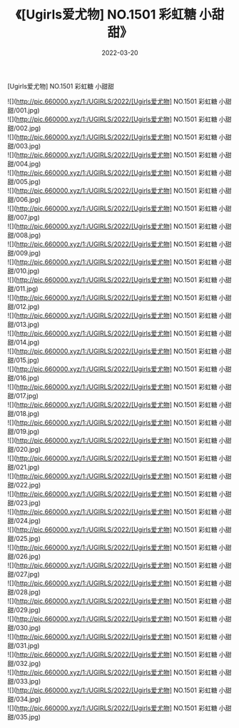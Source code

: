 ﻿---
layout: post
title:  《[Ugirls爱尤物] NO.1501 彩虹糖 小甜甜》
date:   2022-03-20
img: http://pic.660000.xyz/1:/UGIRLS/2022/[Ugirls爱尤物] NO.1501 彩虹糖 小甜甜/000.jpg
categories: [美女, 清纯, 唯美]
---

[Ugirls爱尤物] NO.1501 彩虹糖 小甜甜

 ![](http://pic.660000.xyz/1:/UGIRLS/2022/[Ugirls爱尤物] NO.1501 彩虹糖 小甜甜/001.jpg) <br>![](http://pic.660000.xyz/1:/UGIRLS/2022/[Ugirls爱尤物] NO.1501 彩虹糖 小甜甜/002.jpg) <br>![](http://pic.660000.xyz/1:/UGIRLS/2022/[Ugirls爱尤物] NO.1501 彩虹糖 小甜甜/003.jpg) <br>![](http://pic.660000.xyz/1:/UGIRLS/2022/[Ugirls爱尤物] NO.1501 彩虹糖 小甜甜/004.jpg) <br>![](http://pic.660000.xyz/1:/UGIRLS/2022/[Ugirls爱尤物] NO.1501 彩虹糖 小甜甜/005.jpg) <br>![](http://pic.660000.xyz/1:/UGIRLS/2022/[Ugirls爱尤物] NO.1501 彩虹糖 小甜甜/006.jpg) <br>![](http://pic.660000.xyz/1:/UGIRLS/2022/[Ugirls爱尤物] NO.1501 彩虹糖 小甜甜/007.jpg) <br>![](http://pic.660000.xyz/1:/UGIRLS/2022/[Ugirls爱尤物] NO.1501 彩虹糖 小甜甜/008.jpg) <br>![](http://pic.660000.xyz/1:/UGIRLS/2022/[Ugirls爱尤物] NO.1501 彩虹糖 小甜甜/009.jpg) <br>![](http://pic.660000.xyz/1:/UGIRLS/2022/[Ugirls爱尤物] NO.1501 彩虹糖 小甜甜/010.jpg) <br>![](http://pic.660000.xyz/1:/UGIRLS/2022/[Ugirls爱尤物] NO.1501 彩虹糖 小甜甜/011.jpg) <br>![](http://pic.660000.xyz/1:/UGIRLS/2022/[Ugirls爱尤物] NO.1501 彩虹糖 小甜甜/012.jpg) <br>![](http://pic.660000.xyz/1:/UGIRLS/2022/[Ugirls爱尤物] NO.1501 彩虹糖 小甜甜/013.jpg) <br>![](http://pic.660000.xyz/1:/UGIRLS/2022/[Ugirls爱尤物] NO.1501 彩虹糖 小甜甜/014.jpg) <br>![](http://pic.660000.xyz/1:/UGIRLS/2022/[Ugirls爱尤物] NO.1501 彩虹糖 小甜甜/015.jpg) <br>![](http://pic.660000.xyz/1:/UGIRLS/2022/[Ugirls爱尤物] NO.1501 彩虹糖 小甜甜/016.jpg) <br>![](http://pic.660000.xyz/1:/UGIRLS/2022/[Ugirls爱尤物] NO.1501 彩虹糖 小甜甜/017.jpg) <br>![](http://pic.660000.xyz/1:/UGIRLS/2022/[Ugirls爱尤物] NO.1501 彩虹糖 小甜甜/018.jpg) <br>![](http://pic.660000.xyz/1:/UGIRLS/2022/[Ugirls爱尤物] NO.1501 彩虹糖 小甜甜/019.jpg) <br>![](http://pic.660000.xyz/1:/UGIRLS/2022/[Ugirls爱尤物] NO.1501 彩虹糖 小甜甜/020.jpg) <br>![](http://pic.660000.xyz/1:/UGIRLS/2022/[Ugirls爱尤物] NO.1501 彩虹糖 小甜甜/021.jpg) <br>![](http://pic.660000.xyz/1:/UGIRLS/2022/[Ugirls爱尤物] NO.1501 彩虹糖 小甜甜/022.jpg) <br>![](http://pic.660000.xyz/1:/UGIRLS/2022/[Ugirls爱尤物] NO.1501 彩虹糖 小甜甜/023.jpg) <br>![](http://pic.660000.xyz/1:/UGIRLS/2022/[Ugirls爱尤物] NO.1501 彩虹糖 小甜甜/024.jpg) <br>![](http://pic.660000.xyz/1:/UGIRLS/2022/[Ugirls爱尤物] NO.1501 彩虹糖 小甜甜/025.jpg) <br>![](http://pic.660000.xyz/1:/UGIRLS/2022/[Ugirls爱尤物] NO.1501 彩虹糖 小甜甜/026.jpg) <br>![](http://pic.660000.xyz/1:/UGIRLS/2022/[Ugirls爱尤物] NO.1501 彩虹糖 小甜甜/027.jpg) <br>![](http://pic.660000.xyz/1:/UGIRLS/2022/[Ugirls爱尤物] NO.1501 彩虹糖 小甜甜/028.jpg) <br>![](http://pic.660000.xyz/1:/UGIRLS/2022/[Ugirls爱尤物] NO.1501 彩虹糖 小甜甜/029.jpg) <br>![](http://pic.660000.xyz/1:/UGIRLS/2022/[Ugirls爱尤物] NO.1501 彩虹糖 小甜甜/030.jpg) <br>![](http://pic.660000.xyz/1:/UGIRLS/2022/[Ugirls爱尤物] NO.1501 彩虹糖 小甜甜/031.jpg) <br>![](http://pic.660000.xyz/1:/UGIRLS/2022/[Ugirls爱尤物] NO.1501 彩虹糖 小甜甜/032.jpg) <br>![](http://pic.660000.xyz/1:/UGIRLS/2022/[Ugirls爱尤物] NO.1501 彩虹糖 小甜甜/033.jpg) <br>![](http://pic.660000.xyz/1:/UGIRLS/2022/[Ugirls爱尤物] NO.1501 彩虹糖 小甜甜/034.jpg) <br>![](http://pic.660000.xyz/1:/UGIRLS/2022/[Ugirls爱尤物] NO.1501 彩虹糖 小甜甜/035.jpg) <br>